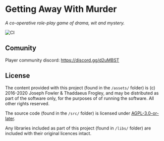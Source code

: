 # Getting Away With Murder
_A co-operative role-play game of drama, wit and mystery._

![CI](https://github.com/codemonkey-uk/gawm/workflows/CI/badge.svg?branch=master)

## Comunity

Player community discord: https://discord.gg/d2uMBST

## License

The content provided with this project (found in the `/assets/` folder) is (c) 2016-2020 Joseph Fowler & Thaddaeus Frogley, and may be distributed as part of the software only, for the purposes of of running the software. All other rights reserved.

The source code (found in the `/src/` folder) is licensed under [AGPL-3.0-or-later](src/LICENSE.txt).

Any libraries included as part of this project (found in `/libs/` folder) are included with their original licences intact.

